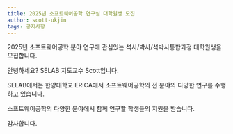```yaml
---
title: 2025년 소프트웨어공학 연구실 대학원생 모집
author: scott-ukjin
tags: 공지사항
---
```


2025년 소프트웨어공학 분야 연구에 관심있는 석사/박사/석박사통합과정 대학원생을 모집합니다.

안녕하세요? SELAB 지도교수 Scott입니다.

SELAB에서는 한양대학교 ERICA에서 소프트웨어공학의 전 분야의 다양한 연구를 수행하고 있습니다.

소프트웨어공학의 다양한 분야에서 함께 연구할 학생들의 지원을 받습니다. 

감사합니다. 



